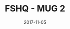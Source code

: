 ---
setID: 3
path: /product/fshq-mug2
date: 2017-11-05
title: FSHQ - MUG 2
description: Now you can coordinate your coffee with your Fullstack HQ contributions. The Contribution Mug is a ceramic mug that can hold 18 ounces (532 mL) of fluid, or yummy ice cream if you prefer to fill mugs with the sweeter things in life. No matter the contents, this mug will contribute some joy to your day.
price: '400.00'
image1024: https://psdwizard.github.io/fullstackhq-paymongo/assets/FSHQ-MUG2-1024.png
image150: https://psdwizard.github.io/fullstackhq-paymongo/assets/FSHQ-MUG2-150.png
image300: https://psdwizard.github.io/fullstackhq-paymongo/assets/FSHQ-MUG2-300.png
altText: product image
weight: '200 g'
dimensions: ''
materials: ''
OtherInfo: Lorem ipsum dolor sit amet, consectetur adipiscing elit. Curabitur 
---